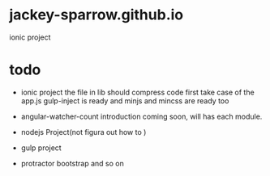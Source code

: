 # jackey-sparrow.github.io

ionic project 

# todo
 - ionic project 
 the file in lib should compress code first
 take case of the app.js
 gulp-inject is ready and minjs and mincss are ready too
 

 - angular-watcher-count introduction
   coming soon, will has each module.

 - nodejs Project(not figura out how to )

 - gulp project

 - protractor bootstrap and so on


　
